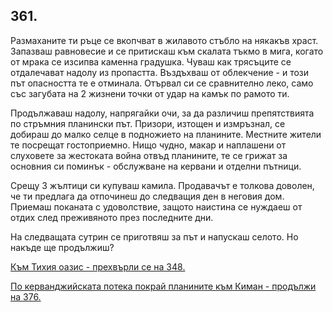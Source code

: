 ## 361.

Размаханите ти ръце се вкопчват в жилавото стъбло на някакъв
храст. Запазваш равновесие и се притискаш към скалата тъкмо в мига,
когато от мрака се изсипва каменна градушка. Чуваш как трясъците
се отдалечават надолу из пропастта. Въздъхваш от облекчение - и
този път опасността те е отминала. Отървал си се сравнително леко,
само със загубата на 2 жизнени точки от удар на камък по рамото ти.

Продължаваш надолу, напрягайки очи, за да различиш
препятствията по стръмния планински път. Призори, изтощен и
измръзнал, се добираш до малко селце в подножието на планините.
Местните жители те посрещат гостоприемно. Нищо чудно, макар и
наплашени от слуховете за жестоката война отвъд планините, те се
грижат за основния си поминък - обслужване на кервани и отделни
пътници.

Срещу 3 жълтици си купуваш камила. Продавачът е толкова
доволен, че ти предлага да отпочинеш до следващия ден в неговия
дом. Приемаш поканата с удоволствие, защото наистина се нуждаеш
от отдих след преживяното през последните дни.

На следващата сутрин се приготвяш за път и напускаш селото. Но
накъде ще продължиш?

[Към Тихия оазис - прехвърли се на 348.](./348)

[По керванджийската потека покрай планините към Киман -
продължи на 376.](./376)
